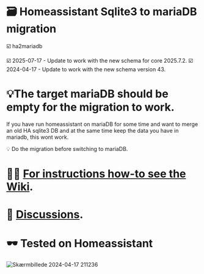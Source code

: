 # 🗃️ Homeassistant Sqlite3 to mariaDB migration

☑️  ha2mariadb

☑️   2025-07-17 - Update to work with the new schema for core 2025.7.2.
☑️   2024-04-17 - Update to work with the new schema version 43.

# 💡The target mariaDB should be empty for the migration to work.

If you have run homeassistant on mariaDB for some time and want to merge an old HA sqlite3 DB and at the same time keep the data you have in mariadb, this wont work.

💡 Do the migration before switching to mariaDB.

# 😮‍💨 [For instructions how-to see the Wiki](https://github.com/JacobsenKim/ha2mariadb/wiki).

# 🏓 [Discussions](https://github.com/JacobsenKim/ha2mariadb/discussions).

# 🕶️ Tested on Homeassistant

![Skærmbillede 2024-04-17 211236](https://github.com/JacobsenKim/ha2mariadb/assets/157890151/a194a19b-bbe8-47a7-ada4-0e96e088e49e)
